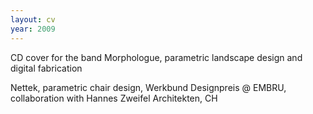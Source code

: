 ```yaml
---
layout: cv
year: 2009
---
```


CD cover for the band Morphologue, parametric landscape design and digital fabrication

Nettek, parametric chair design, Werkbund Designpreis @ EMBRU, collaboration with Hannes Zweifel Architekten, CH



